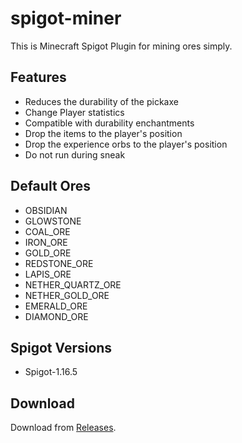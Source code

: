 # spigot-miner
This is Minecraft Spigot Plugin for mining ores simply.

## Features
- Reduces the durability of the pickaxe
- Change Player statistics
- Compatible with durability enchantments
- Drop the items to the player's position
- Drop the experience orbs to the player's position
- Do not run during sneak

## Default Ores
- OBSIDIAN
- GLOWSTONE
- COAL_ORE
- IRON_ORE
- GOLD_ORE
- REDSTONE_ORE
- LAPIS_ORE
- NETHER_QUARTZ_ORE
- NETHER_GOLD_ORE
- EMERALD_ORE
- DIAMOND_ORE

## Spigot Versions
- Spigot-1.16.5

## Download
Download from [Releases](https://github.com/m4kvn/spigot-miner/releases).